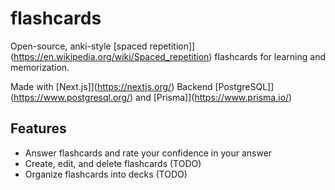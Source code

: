# flashcards
Open-source, anki-style [spaced repetition]](https://en.wikipedia.org/wiki/Spaced_repetition) flashcards for learning and memorization.

Made with [Next.js]](https://nextjs.org/)
Backend [PostgreSQL]](https://www.postgresql.org/) and [Prisma]](https://www.prisma.io/)

## Features
- Answer flashcards and rate your confidence in your answer
- Create, edit, and delete flashcards (TODO)
- Organize flashcards into decks (TODO)
